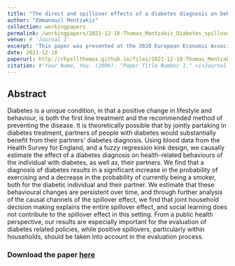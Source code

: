 ```yaml
---
title: "The direct and spillover effects of a diabetes diagnosis on behaviour"
author: "Emmanouil Mentzakis"
collection: workingpapers
permalink: /workingpapers/2021-12-18-Thomas_Mentzakis_Diabetes_spillover_effects
venue: # 'Journal 1'
excerpt: 'This paper was presented at the 2020 European Economic Association Virtual Congress, the 2021 Royal Economic Society Conference, and the Virtual Seminar on the Economics of Risky Health Behaviors (VERB) Cornell University.'
date: 2021-12-18
paperurl: http://rhysllthomas.github.io/files/2021-12-18-Thomas_Mentzakis_Diabetes_spillover_effects.pdf
citation: #'Your Name, You. (2009). "Paper Title Number 1." <i>Journal 1</i>. 1(1).'
---
```


## Abstract

Diabetes is a unique condition, in that a positive change in lifestyle and behaviour, is both the first line treatment and the recommended method of preventing the disease. It is theoretically possible that by jointly partaking in diabetes treatment, partners of people with diabetes would substantially benefit from their partners' diabetes diagnosis. Using blood data from the Health Survey for England, and a fuzzy regression kink design, we causally estimate the effect of a diabetes diagnosis on health-related behaviours of the individual with diabetes, as well as, their partners. We find that a diagnosis of diabetes results in a significant increase in the probability of exercising and a decrease in the probability of currently being a smoker, both for the diabetic individual and their partner. We estimate that these behavioural changes are persistent over time, and through further analysis of the causal channels of the spillover effect, we find that joint household decision making explains the entire spillover effect, and social learning does not contribute to the spillover effect in this setting. From a public health perspective, our results are especially important for the evaluation of diabetes related policies, while positive spillovers, particularly within households, should be taken into account in the evaluation process.

### Download the paper [here](http://rhysllthomas.github.io/files/2021-12-18-Thomas_Mentzakis_Diabetes_spillover_effects.pdf)

